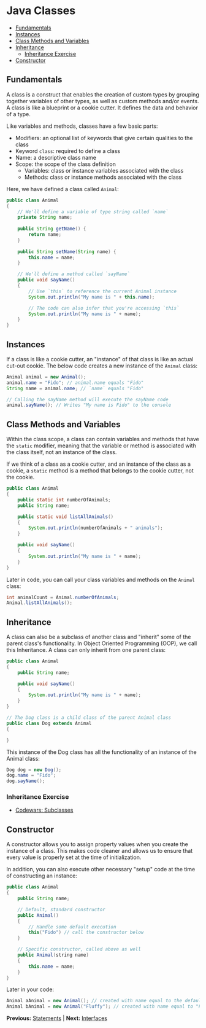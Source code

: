 # Java Classes

* [Fundamentals](#fundamentals)
* [Instances](#instances)
* [Class Methods and Variables](#class-methods-and-variables)
* [Inheritance](#inheritance)
  * [Inheritance Exercise](#inheritance-exercise)
* [Constructor](#constructor)

## Fundamentals

A class is a construct that enables the creation of custom types by grouping together variables of other types, as well as custom methods and/or events. A class is like a blueprint or a cookie cutter. It defines the data and behavior of a type.

Like variables and methods, classes have a few basic parts:

* Modifiers: an optional list of keywords that give certain qualities to the class
* Keyword `class`: required to define a class
* Name: a descriptive class name
* Scope: the scope of the class definition
  * Variables: class or instance variables associated with the class
  * Methods: class or instance methods associated with the class

Here, we have defined a class called `Animal`:

```java
public class Animal
{
    // We'll define a variable of type string called `name`
    private String name;
    
    public String getName() {
        return name;
    }
    
    public String setName(String name) {
        this.name = name;
    }

    // We'll define a method called `sayName`
    public void sayName()
    {
        // Use `this` to reference the current Animal instance
        System.out.println("My name is " + this.name);

        // The code can also infer that you're accessing `this`
        System.out.println("My name is " + name);
    }
}
```

## Instances

If a class is like a cookie cutter, an "instance" of that class is like an actual cut-out cookie. The below code creates a new instance of the `Animal` class:

```java
Animal animal = new Animal();
animal.name = "Fido"; // animal.name equals "Fido"
String name = animal.name; // `name` equals "Fido"

// Calling the sayName method will execute the sayName code
animal.sayName(); // Writes "My name is Fido" to the console
```

## Class Methods and Variables

Within the class scope, a class can contain variables and methods that have the `static` modifier, meaning that the variable or method is associated with the class itself, not an instance of the class.

If we think of a class as a cookie cutter, and an instance of the class as a cookie, a `static` method is a method that belongs to the cookie cutter, not the cookie.

```java
public class Animal
{
    public static int numberOfAnimals;
    public String name;

    public static void listAllAnimals()
    {
        System.out.println(numberOfAnimals + " animals");
    }

    public void sayName()
    {
        System.out.println("My name is " + name);
    }
}
```

Later in code, you can call your class variables and methods on the `Animal` class:

```java
int animalCount = Animal.numberOfAnimals;
Animal.listAllAnimals();
```

## Inheritance

A class can also be a subclass of another class and "inherit" some of the parent class's functionality. In Object Oriented Programming (OOP), we call this Inheritance. A class can only inherit from one parent class:

```java
public class Animal
{
    public String name;

    public void sayName()
    {
        System.out.println("My name is " + name);
    }
}

// The Dog class is a child class of the parent Animal class
public class Dog extends Animal
{

}
```

This instance of the Dog class has all the functionality of an instance of the Animal class:

```java
Dog dog = new Dog();
dog.name = "Fido";
dog.sayName();
```

### Inheritance Exercise

* [Codewars: Subclasses](https://www.codewars.com/kata/basic-subclasses-adam-and-eve/train/java)

## Constructor

A constructor allows you to assign property values when you create the instance of a class. This makes code cleaner and allows us to ensure that every value is properly set at the time of initialization.

In addition, you can also execute other necessary "setup" code at the time of constructing an instance:

```java
public class Animal
{
    public String name;

    // Default, standard constructor
    public Animal()
    {
        // Handle some default execution
        this("Fido") // call the constructor below
    }

    // Specific constructor, called above as well
    public Animal(string name)
    {
        this.name = name;
    }
}
```

Later in your code:

```java
Animal aAnimal = new Animal(); // created with name equal to the default "Fido"
Animal bAnimal = new Animal("Fluffy"); // created with name equal to "Fluffy"
```

**Previous:** [Statements](statements.markdown) |
**Next:** [Interfaces](interfaces.markdown)
